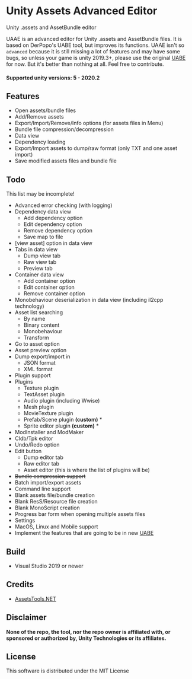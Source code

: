 # Unity Assets Advanced Editor
Unity .assets and AssetBundle editor

UAAE is an advanced editor for Unity .assets and AssetBundle files. It is based on DerPopo's UABE tool, but improves its functions.
UAAE isn't so `advanced` because it is still missing a lot of features and may have some bugs, so unless your game is unity 2019.3+, please use the original [UABE](https://github.com/DerPopo/UABE) for now. But it's better than nothing at all. Feel free to contribute.

#### Supported unity versions: 5 - 2020.2

## Features
* Open assets/bundle files
* Add/Remove assets
* Export/Import/Remove/Info options (for assets files in Menu)
* Bundle file compression/decompression
* Data view
* Dependency loading
* Export/Import assets to dump/raw format (only TXT and one asset import)
* Save modified assets files and bundle file
## Todo
This list may be incomplete!
* Advanced error checking (with logging)
* Dependency data view
  * Add dependency option
  * Edit dependency option
  * Remove dependency option
  * Save map to file
* [view asset] option in data view
* Tabs in data view
  * Dump view tab
  * Raw view tab
  * Preview tab
* Container data view
  * Add container option
  * Edit container option
  * Remove container option
* Monobehaviour deserialization in data view (including il2cpp technology)
* Asset list searching
  * By name
  * Binary content
  * Monobehaviour
  * Transform
* Go to asset option
* Asset preview option
* Dump export/import in
  * JSON format
  * XML format
* Plugin support
* Plugins
  * Texture plugin
  * TextAsset plugin
  * Audio plugin (including Wwise)
  * Mesh plugin
  * MovieTexture plugin
  * Prefab/Scene plugin **(custom)** *
  * Sprite editor plugin **(custom)** *
* ModInstaller and ModMaker
* Cldb/Tpk editor
* Undo/Redo option
* Edit button
  * Dump editor tab
  * Raw editor tab
  * Asset editor (this is where the list of plugins will be)
* ~~Bundle compression support~~
* Batch import/export assets
* Command line support
* Blank assets file/bundle creation
* Blank ResS/Resource file creation
* Blank MonoScript creation
* Progress bar form when opening multiple assets files
* Settings
* MacOS, Linux and Mobile support
* Implement the features that are going to be in new [UABE](https://community.7daystodie.com/topic/1871-unity-assets-bundle-extractor/?do=findComment&comment=357397)

## Build
* Visual Studio 2019 or newer

## Credits
* [AssetsTools.NET](https://github.com/nesrak1/AssetsTools.NET)

## Disclaimer
**None of the repo, the tool, nor the repo owner is affiliated with, or sponsored or authorized by, Unity Technologies or its affiliates.**

## License
This software is distributed under the MIT License